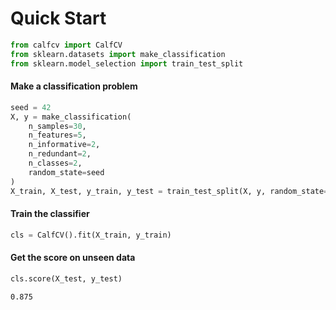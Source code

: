 # Quick Start


```python
from calfcv import CalfCV
from sklearn.datasets import make_classification
from sklearn.model_selection import train_test_split
```

#### Make a classification problem


```python
seed = 42
X, y = make_classification(
    n_samples=30,
    n_features=5,
    n_informative=2,
    n_redundant=2,
    n_classes=2,
    random_state=seed
)
X_train, X_test, y_train, y_test = train_test_split(X, y, random_state=seed)
```

#### Train the classifier 


```python
cls = CalfCV().fit(X_train, y_train)
```

#### Get the score on unseen data


```python
cls.score(X_test, y_test)
```




    0.875


